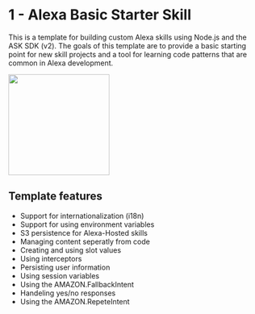 # 1 - Alexa Basic Starter Skill

This is a template for building custom Alexa skills using Node.js and the ASK SDK (v2). The goals of this template are to provide a basic starting point for new skill projects and a tool for learning code patterns that are common in Alexa development.

<a href="https://alexa.dabble.dev/deploy?id=1">
    <img src="https://cdn.dabblelab.com/img/alexa-deploy-button.jpg" width="200" />
</a>

## Template features

- Support for internationalization (i18n)
- Support for using environment variables 
- S3 persistence for Alexa-Hosted skills
- Managing content seperatly from code
- Creating and using slot values
- Using interceptors
- Persisting user information
- Using session variables
- Using the AMAZON.FallbackIntent
- Handeling yes/no responses
- Using the AMAZON.RepeteIntent 

